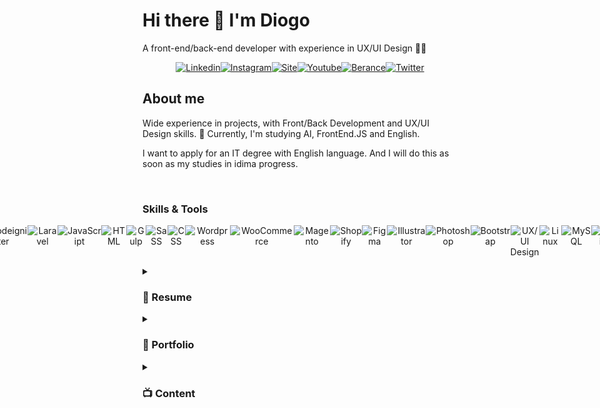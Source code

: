 <h1>Hi there 👋 I'm Diogo</h1>
 <p>A front-end/back-end developer with experience in UX/UI Design 👨‍💻</p>
  <p style="display: flex;justify-content: center; text-align: center; width: 100%;">
  <a style="display:inline-block" href="https://www.linkedin.com/in/dgsoares/" target="_blank"><img alt="Linkedin" src="https://github-production-user-asset-6210df.s3.amazonaws.com/25693566/251623217-58d38f53-ad3d-488d-b15e-42247b1dcc7b.png" alt="Linkedin DgSoares" />
  </a>
   <a style="display:inline-block" href="https://www.instagram.com/dgsoaresdev/" target="_blank"><img alt="Instagram" src="https://github-production-user-asset-6210df.s3.amazonaws.com/25693566/251626479-3530ff3d-3306-4c15-9eac-84e0296918e1.png" alt="Instagram DgSoares" />
   </a>
   <a style="display:inline-block" href="https://weweb.com.br/diogo-soares" target="_blank"><img alt="Site" src="https://github-production-user-asset-6210df.s3.amazonaws.com/25693566/251626547-b3d0dbde-5cd4-4397-a7e2-d3e37cfe32c1.png" alt="Site DgSoares" />
   </a>
   <a style="display:inline-block" href="https://www.youtube.com/channel/UCdDwg5HMemMlUMtsqH-bfyA" target="_blank"><img alt="Youtube" src="https://github-production-user-asset-6210df.s3.amazonaws.com/25693566/251626639-65c13a12-60b9-4a92-a56d-b8d2713561df.png" alt="Youtube DgSoares" />
   </a>
   <a style="display:inline-block" href="https://www.behance.net/dgsoares" target="_blank"><img alt="Berance" src="https://github-production-user-asset-6210df.s3.amazonaws.com/25693566/251626928-dc7ec870-3bd5-4c6f-9fe9-0b8aacf0c91b.png" alt="Behance DgSoares" />
   </a>
   <a style="display:inline-block" href="https://twitter.com/DgSoaresDev" target="_blank"><img alt="Twitter" src="https://github-production-user-asset-6210df.s3.amazonaws.com/25693566/251626795-d35d87cc-0872-4eb7-ade3-9f68a50d80a9.png" alt="Twitter DgSoares" />
   </a>
    </p>

<h2>About me</h2>
<p>Wide experience in projects, with Front/Back Development and UX/UI Design skills. 🔭 Currently, I'm studying AI, FrontEnd.JS and English.</p>
<p>I want to apply for an IT degree with English language. And I will do this as soon as my studies in idima progress.</p>
<br>
<h3>Skills & Tools</h3>
 <p style="display: flex;justify-content: center; text-align: center; width: 100%;">
 <img src="https://github-production-user-asset-6210df.s3.amazonaws.com/25693566/251631059-a6ef62f9-dc42-4b3e-8797-d2a2a9f6091a.png" alt="PHP" />
   <img src="https://github.com/dgsoaresdev/dgsoaresdev/assets/25693566/332d96e3-df6b-4e3b-a345-499ef7fb4a79" alt="Codeigniter" />
   <img src="https://github.com/dgsoaresdev/dgsoaresdev/assets/25693566/fe299379-8b84-4b9f-ba95-3b63112e165d" alt="Laravel" />
  <img src="https://github.com/dgsoaresdev/dgsoaresdev/assets/25693566/2286c6a1-526c-43cc-983d-0848902c07cd" alt="JavaScript" />    
  <img src="https://github.com/dgsoaresdev/dgsoaresdev/assets/25693566/55103f66-52ae-4b5a-b29d-d60274d382a8" alt="HTML" /> 
   <img src="https://github.com/dgsoaresdev/dgsoaresdev/assets/25693566/8b859fd0-5296-4b34-beee-dacbb2dc3126" alt="Gulp" /> 
  <img src="https://github.com/dgsoaresdev/dgsoaresdev/assets/25693566/9ea7cbdb-15ba-44cc-a906-873c2b6be81b" alt="SaSS" /> 
   <img src="https://github.com/dgsoaresdev/dgsoaresdev/assets/25693566/91981f61-96d9-4191-b8c6-8b27e913fbd2" alt="CSS" /> 
   <img src="https://github.com/dgsoaresdev/dgsoaresdev/assets/25693566/a210d979-cb98-4b6d-8177-a648751c21f4" alt="Wordpress" />
  <img src="https://github.com/dgsoaresdev/dgsoaresdev/assets/25693566/c69e82d0-ac02-483b-ad31-d6c6114df055" alt="WooCommerce" /> 
  <img src="https://github.com/dgsoaresdev/dgsoaresdev/assets/25693566/18d06ba3-3608-4e5a-959c-ff9a19faee9e" alt="Magento" />
  <img src="https://github.com/dgsoaresdev/dgsoaresdev/assets/25693566/24990f4d-97ac-415b-a4d1-6cbaf961ab0d" alt="Shopify" />
  <img src="https://github.com/dgsoaresdev/dgsoaresdev/assets/25693566/eb6869cb-68be-49cd-8625-0059318819c3" alt="Figma" />
  <img src="https://github.com/dgsoaresdev/dgsoaresdev/assets/25693566/38ab1845-1a1a-425b-94fb-9c2f4a77edc3" alt="Illustrator" /> 
  <img src="https://github.com/dgsoaresdev/dgsoaresdev/assets/25693566/69787f06-b109-45d8-b1ee-a223ed8194d5" alt="Photoshop" />  
  <img src="https://github.com/dgsoaresdev/dgsoaresdev/assets/25693566/178309b5-cf34-4488-bcfe-2d0c913167df" alt="Bootstrap" />
  <img src="https://github.com/dgsoaresdev/dgsoaresdev/assets/25693566/6b06a74d-3def-4b11-8c02-73af59698c85" alt="UX/UI Design" />
  <img src="https://github.com/dgsoaresdev/dgsoaresdev/assets/25693566/a04041f0-ad94-45cd-9174-7d708fcaa880" alt="Linux" />
  <img src="https://github.com/dgsoaresdev/dgsoaresdev/assets/25693566/78e0ad67-d828-4c0d-a8dd-95d1f653fc69" alt="MySQL" />
  <img src="https://github.com/dgsoaresdev/dgsoaresdev/assets/25693566/41a9da41-488c-418b-8257-8087d5231ebe" alt="Zapier" />
  <img src="https://github.com/dgsoaresdev/dgsoaresdev/assets/25693566/4baa1d3a-5ece-42a4-b1df-3f178057b96f" alt="Bling" />
 </p>


<details>
<summary><h3>📃 Resume</h3></summary>
<br>
<h4>Experience:</h4>
<br>
 
👨‍💻 **PHP Software Developer** | 📆 2021 - moment\
📍 **Haws Digital Software Software** - Fortaleza/CE, BR
<br>

<img align="left" src="https://img.shields.io/badge/bootstrap-563D7C?logo=bootstrap&logoColor=white" />
<img align="left" src="https://img.shields.io/badge/css3-1572B6?logo=css3&logoColor=white" />
<img align="left" src="https://img.shields.io/badge/html5-E34F26?logo=html5&logoColor=white" />
<img align="left" src="https://img.shields.io/static/v1?label=JavaScript&message=jQuery/Ajax&color=e6a408&style=flat&logo=javascript&logoColor=FFFFFF" />
<img align="left" src="https://img.shields.io/static/v1?label=PHP&message=Codeigniter&color=purple&style=flat&logo=php&logoColor=white" />
<img align="left" src="https://img.shields.io/badge/API-E34F26?logo=fastapi&color=blue&logoColor=white" />
<img align="left" src="https://img.shields.io/badge/MySQL-563D7C?logo=mysql&color=13859f&logoColor=white" />
<img align="left" src="https://img.shields.io/badge/Linux-563D7C?logo=linux&color=yellow&logoColor=black" />

<br>
<hr>
<br>

👨‍💻 **Full Stack & UX/UI** | 📆 2015 - moment\
📍 **I9ME Webdesign** - Fortaleza/CE, BR
<br>

<img align="left" src="https://img.shields.io/badge/Figma-1572B6?logo=figma&color=red&logoColor=white" />
<img align="left" src="https://img.shields.io/badge/Wordpress | WooCommerce-1572B6?logo=wordpress&logoColor=white" />
<img align="left" src="https://img.shields.io/badge/SaSS-1572B6?logo=sass&color=purple&logoColor=white" />
<img align="left" src="https://img.shields.io/badge/Gulp-1572B6?logo=gulp&color=red&logoColor=white" />
<img align="left" src="https://img.shields.io/badge/html5-E34F26?logo=html5&logoColor=white" />
<img align="left" src="https://img.shields.io/static/v1?label=JavaScript&message=jQuery/Ajax&color=e6a408&style=flat&logo=javascript&logoColor=FFFFFF" />
<img align="left" src="https://img.shields.io/badge/API-E34F26?logo=fastapi&color=blue&logoColor=white" />

<br>
<hr>
<br>

👨‍💻 **PMP | Full Stack Developer | UX/UI** | 📆 2013 - 2015\
📍 **MMMODA** - Fortaleza/CE, BR
<br>

<img align="left" src="https://img.shields.io/badge/Wordpress | WooCommerce-1572B6?logo=wordpress&logoColor=white" />
<img align="left" src="https://img.shields.io/badge/Magento-1572B6?logo=magento&color=red&logoColor=white" />
<img align="left" src="https://img.shields.io/badge/css3-1572B6?logo=css3&logoColor=white" />
<img align="left" src="https://img.shields.io/badge/html5-E34F26?logo=html5&logoColor=white" />
<img align="left" src="https://img.shields.io/static/v1?label=JavaScript&message=jQuery/Ajax&color=e6a408&style=flat&logo=javascript&logoColor=FFFFFF" />
<img align="left" src="https://img.shields.io/badge/API-E34F26?logo=fastapi&color=blue&logoColor=white" />
<img align="left" src="https://img.shields.io/badge/Adobe-1572B6?logo=adobe&color=red&logoColor=white" />

<br>
<hr>
<br>

👨‍💻 **PMP | Front-end Developer | UI Designer** | 📆 2010 - 2013\
📍 **ZoeWeb** - Goiânia/GO, BR
<br>

<img align="left" src="https://img.shields.io/badge/Magento-1572B6?logo=magento&color=red&logoColor=white" />
<img align="left" src="https://img.shields.io/badge/css3-1572B6?logo=css3&logoColor=white" />
<img align="left" src="https://img.shields.io/badge/html5-E34F26?logo=html5&logoColor=white" />
<img align="left" src="https://img.shields.io/static/v1?label=JavaScript&message=jQuery/Ajax&color=e6a408&style=flat&logo=javascript&logoColor=FFFFFF" />
<img align="left" src="https://img.shields.io/badge/Webservice-E34F26?logo=fastapi&color=blue&logoColor=white" />
<img align="left" src="https://img.shields.io/badge/Adobe-1572B6?logo=adobe&color=red&logoColor=white" />

<br>
<hr>
<br>

👨‍💻 **Front-end Developer | UI Designer** | 📆 2007 - 2010\
📍 **Neo Criação** - Açailândia/MA, BR
<br>

<img align="left" src="https://img.shields.io/badge/css-1572B6?logo=css3&logoColor=white" />
<img align="left" src="https://img.shields.io/badge/html-E34F26?logo=html5&logoColor=white" />
<img align="left" src="https://img.shields.io/static/v1?label=JavaScript&message=jQuery/Ajax&color=e6a408&style=flat&logo=javascript&logoColor=FFFFFF" />
<img align="left" src="https://img.shields.io/badge/PHP-1572B6?logo=php&logoColor=white" />
<img align="left" src="https://img.shields.io/badge/MySQL-563D7C?logo=mysql&color=13859f&logoColor=white" />
<img align="left" src="https://img.shields.io/badge/Adobe-1572B6?logo=adobe&color=red&logoColor=white" />

<br>
<hr>

 <h4>Education:</h4>
 <br>

👨‍💻 **Machine Learning** - Degree | 📆 2023 - moment\
📍 **UDACITY** Online
<br>

👨‍💻 **Cyber Security** - Technical Course | 📆 2023 - moment\
📍 Online
<br>

👨‍💻 **English Course** - Degree | 📆 2023 - moment\
📍 **ABA English** - Online
<br>

👨‍💻 **Codeigniter PHP Framework** - Technical Course | 📆 2018\
📍 Online
<br>

👨‍💻 **PHPOO** - Technical Course | 📆 2013\
📍 Online
<br>

👨‍💻 **UX/UI Design** - Technical Course | 📆 2013\
📍 Online
<br>

👨‍💻 **Advertising Degree** - Bachelor | 📆 2010 - 2013\
📍 **PUC - GO** BR
<br>
</details>

<details>
<summary><h3>💼 Portfolio</h3></summary>
<br>
 
🚀 **<a href="https://eduplataforma.com.br" target="_blank">Edu Plataforma - E-learning Platform</a>** | 💡 **PHP Software** | 📆 2022 - moment\
✏️ **Designer**: UX/UI Design, with prototyping in low, medium and high fidelity.\
💻 **Developer**: Front-end & Back-end Development.
<br>
 
<img align="left" src="https://img.shields.io/badge/Codeigniter-1572B6?logo=codeigniter&logoColor=white" />
<img align="left" src="https://img.shields.io/badge/Bootstrap-1572B6?logo=bootstrap&color=purple&logoColor=white" />
<img align="left" src="https://img.shields.io/badge/CSS3-1572B6?logo=css3&color=blue&logoColor=white" />
<img align="left" src="https://img.shields.io/badge/html5-E34F26?logo=html5&logoColor=white" />
<img align="left" src="https://img.shields.io/static/v1?label=JavaScript&message=jQuery/Ajax&color=e6a408&style=flat&logo=javascript&logoColor=FFFFFF" />
<img align="left" src="https://img.shields.io/badge/Figma-1572B6?logo=figma&color=red&logoColor=white" />
<img align="left" src="https://img.shields.io/badge/API-E34F26?logo=fastapi&color=blue&logoColor=white" />
<img align="left" src="https://img.shields.io/badge/MySQL-E34F26?logo=mysql&color=13859f&logoColor=white" />

<br>
<hr>
<br>

🚀 **<a href="https://captacomercial.com.br" target="_blank">Emilio Ribas</a>** | 💡 **Wordpress new features** | 📆 2022 - moment\
✏️ **Designer:** UX/UI Design, with prototyping in low, medium and high fidelity | creation of new user interfaces.\
💻 **Developer:** Front-end & Back-end Development | New features in theme and new plugins.
<br>

<img align="left" src="https://img.shields.io/badge/Wordpress | WooCommerce-1572B6?logo=wordpress&logoColor=white" />
<img align="left" src="https://img.shields.io/badge/Figma-1572B6?logo=figma&color=red&logoColor=white" />
<img align="left" src="https://img.shields.io/badge/Gulp-1572B6?logo=gulp&color=red&logoColor=white" />
<img align="left" src="https://img.shields.io/badge/SaSS-1572B6?logo=sass&color=purple&logoColor=white" />
<img align="left" src="https://img.shields.io/badge/html5-E34F26?logo=html5&logoColor=white" />
<img align="left" src="https://img.shields.io/static/v1?label=JavaScript&message=jQuery/Ajax&color=e6a408&style=flat&logo=javascript&logoColor=FFFFFF" />
<img align="left" src="https://img.shields.io/badge/API-E34F26?logo=fastapi&color=blue&logoColor=white" />

<br>
<hr>
<br>

🚀 **<a href="https://vaideparalelas.com.br" target="_blank">Paralelas Calçados</a>** | 💡 **Ecommerce with ERP integration** | 📆 2023\
✏️ **Design management:** Management UX/UI Design, with prototyping in low, medium and high fidelity | Style Guide.\
💻 **Developer:** Front-end & Back-end development and Management of the integration API development project with ERP VarejoOnline .
 <br>

<img align="left" src="https://img.shields.io/badge/Wordpress | WooCommerce-1572B6?logo=wordpress&logoColor=white" />
<img align="left" src="https://img.shields.io/badge/Figma-1572B6?logo=figma&color=red&logoColor=white" />
<img align="left" src="https://img.shields.io/badge/SaSS-1572B6?logo=sass&color=purple&logoColor=white" />
<img align="left" src="https://img.shields.io/badge/Gulp-1572B6?logo=gulp&color=red&logoColor=white" />
<img align="left" src="https://img.shields.io/badge/html5-E34F26?logo=html5&logoColor=white" />
<img align="left" src="https://img.shields.io/static/v1?label=JavaScript&message=jQuery/Ajax&color=e6a408&style=flat&logo=javascript&logoColor=FFFFFF" />
<img align="left" src="https://img.shields.io/badge/API-E34F26?logo=fastapi&color=blue&logoColor=white" />
 
<br>
<hr>
<br>

🚀 **<a href="https://cialne.com.br" target="_blank">CIALNE Alimentos</a>** | 💡 **Company Website** | 📆 2022\
✏️ **Design management:** Management UX/UI Design, with prototyping in low, medium and high fidelity | Style Guide.\
💻 **Developer:** Front-end & Back-end development.
<br>

<img align="left" src="https://img.shields.io/badge/Wordpress | WooCommerce-1572B6?logo=wordpress&logoColor=white" />
<img align="left" src="https://img.shields.io/badge/Figma-1572B6?logo=figma&color=red&logoColor=white" />
<img align="left" src="https://img.shields.io/badge/SaSS-1572B6?logo=sass&color=purple&logoColor=white" />
<img align="left" src="https://img.shields.io/badge/Gulp-1572B6?logo=gulp&color=red&logoColor=white" />
<img align="left" src="https://img.shields.io/badge/html5-E34F26?logo=html5&logoColor=white" />
<img align="left" src="https://img.shields.io/static/v1?label=JavaScript&message=jQuery/Ajax&color=e6a408&style=flat&logo=javascript&logoColor=FFFFFF" />

<br>
<hr>
<br>

🚀 **Masterquip** | 💡 **Ecommerce + Company Website** | 📆 2023\
✏️ **Design management:** Management UX/UI Design, with prototyping in low, medium and high fidelity\
💻 **Developer:** Front-end & Back-end development and integration API development project with CRM and MailChimp
<br>
 
<img align="left" src="https://img.shields.io/badge/Wordpress | WooCommerce-1572B6?logo=wordpress&logoColor=white" />
<img align="left" src="https://img.shields.io/badge/Figma-1572B6?logo=figma&color=red&logoColor=white" />
<img align="left" src="https://img.shields.io/badge/SaSS-1572B6?logo=sass&color=purple&logoColor=white" />
<img align="left" src="https://img.shields.io/badge/Gulp-1572B6?logo=gulp&color=red&logoColor=white" />
<img align="left" src="https://img.shields.io/badge/html5-E34F26?logo=html5&logoColor=white" />
<img align="left" src="https://img.shields.io/static/v1?label=JavaScript&message=jQuery/Ajax&color=e6a408&style=flat&logo=javascript&logoColor=FFFFFF" />
<img align="left" src="https://img.shields.io/badge/API-E34F26?logo=fastapi&color=blue&logoColor=white" />

<br>
<hr>
<br>

🚀 **Agendaê** | 💡 **UX/UI Design for Mobile App with two versions (partner & customer)** | 📆 2022\
✏️ **Design management:** Management UX/UI Design, with prototyping in low, medium and high fidelity | Style Guide.\
💻 **Developer:** Front-end & Back-end development.
<br>

<img align="left" src="https://img.shields.io/badge/Figma-1572B6?logo=figma&color=red&logoColor=white" />

<br>
<hr>
<br>

🚀 **<a href="https://captacomercial.com.br" target="_blank">Capta Venda Consultiva</a>** | 💡 **Ecommerce + Company Site** | 📆 2022\
✏️ **Design management:** Management UX/UI Design, with prototyping in low, medium and high fidelity.\
💻 **Developer:** Front-end & Back-end development and integration API development project with CRM and MailChimp .
 <br>

<img align="left" src="https://img.shields.io/badge/Wordpress | WooCommerce-1572B6?logo=wordpress&logoColor=white" />
<img align="left" src="https://img.shields.io/badge/Figma-1572B6?logo=figma&color=red&logoColor=white" />
<img align="left" src="https://img.shields.io/badge/SaSS-1572B6?logo=sass&color=purple&logoColor=white" />
<img align="left" src="https://img.shields.io/badge/Gulp-1572B6?logo=gulp&color=red&logoColor=white" />
<img align="left" src="https://img.shields.io/badge/html5-E34F26?logo=html5&logoColor=white" />
<img align="left" src="https://img.shields.io/static/v1?label=JavaScript&message=jQuery/Ajax&color=e6a408&style=flat&logo=javascript&logoColor=FFFFFF" />
<img align="left" src="https://img.shields.io/badge/API-E34F26?logo=fastapi&color=blue&logoColor=white" />

<br>
<hr>
<br>

🚀 **<a href="https://artefapi.com.br.com.br" target="_blank">Artefapi</a>** | 💡 **Ecommerce + Company Website** | 📆 2023\
✏️ **Design management:** Management UX/UI Design, with prototyping in low, medium and high fidelity.\
💻 **Developer:** Front-end & Back-end development and integration API development project with CRM and MailChimp.
<br>
 
<img align="left" src="https://img.shields.io/badge/Wordpress | WooCommerce-1572B6?logo=wordpress&logoColor=white" />
<img align="left" src="https://img.shields.io/badge/Figma-1572B6?logo=figma&color=red&logoColor=white" />
<img align="left" src="https://img.shields.io/badge/SaSS-1572B6?logo=sass&color=purple&logoColor=white" />
<img align="left" src="https://img.shields.io/badge/Gulp-1572B6?logo=gulp&color=red&logoColor=white" />
<img align="left" src="https://img.shields.io/badge/html5-E34F26?logo=html5&logoColor=white" />
<img align="left" src="https://img.shields.io/static/v1?label=JavaScript&message=jQuery/Ajax&color=e6a408&style=flat&logo=javascript&logoColor=FFFFFF" />
<img align="left" src="https://img.shields.io/badge/API-E34F26?logo=fastapi&color=blue&logoColor=white" />

<br>
<hr>
<br>

🚀 **<a href="https://www.bikinysociety.com.br/" target="_blank">Bikiny Society</a>** | 💡 **Shopify Ecommerce and integration with ERP Bling** | 📆 2020\
✏️ **Design:** UX/UI Design, with prototyping theme customizations\
💻 **Developer:** Front-end development of customizations and integration with ERP Bling.
💻 **ERP Bling:** Modeling of spreadsheets to import data into the new ERP; Importation of loads and configurations in ERP Bling.
<br>
 
<img align="left" src="https://img.shields.io/badge/Shopify-1572B6?logo=shopify&color=1bc21b&logoColor=white" />
<img align="left" src="https://img.shields.io/badge/Figma-1572B6?logo=figma&color=red&logoColor=white" />
<img align="left" src="https://img.shields.io/badge/Spreadsheets to import -1572B6?logo=microsoft-excel&color=0e640e&logoColor=white" />
<img align="left" src="https://img.shields.io/badge/CSS3-1572B6?logo=css3&color=blue&logoColor=white" />
<img align="left" src="https://img.shields.io/badge/html5-E34F26?logo=html5&logoColor=white" />
<img align="left" src="https://img.shields.io/static/v1?label=JavaScript&message=jQuery/Ajax&color=e6a408&style=flat&logo=javascript&logoColor=FFFFFF" />
<img align="left" src="https://img.shields.io/badge/API-E34F26?logo=fastapi&color=blue&logoColor=white" />
<img align="left" src="https://img.shields.io/static/v1?label=ERP&message=Bling&color=0e640e&style=flat" />

<br>
<hr>
<br>

🚀 **<a href="https://giovannibruno.com.br" target="_blank">Giovanni Bruno Calçados</a>** | 💡 **Ecommerce with ERP integration** | 📆 2021\
✏️ **Design:** UX/UI Design, with and high fidelity.\
💻 **Developer:** Front-end & Back-end development and Management of the integration API development project with ERP and CRM.
<br>
 
<img align="left" src="https://img.shields.io/badge/Wordpress | WooCommerce-1572B6?logo=wordpress&logoColor=white" />
<img align="left" src="https://img.shields.io/badge/Figma-1572B6?logo=figma&color=red&logoColor=white" />
<img align="left" src="https://img.shields.io/badge/SaSS-1572B6?logo=sass&color=purple&logoColor=white" />
<img align="left" src="https://img.shields.io/badge/Gulp-1572B6?logo=gulp&color=red&logoColor=white" />
<img align="left" src="https://img.shields.io/badge/html5-E34F26?logo=html5&logoColor=white" />
<img align="left" src="https://img.shields.io/static/v1?label=JavaScript&message=jQuery/Ajax&color=e6a408&style=flat&logo=javascript&logoColor=FFFFFF" />
<img align="left" src="https://img.shields.io/badge/API-E34F26?logo=fastapi&color=blue&logoColor=white" />

<br>
<hr>
<br>

🚀 **<a href="https://eletronicaapolo.com.br" target="_blank">Eletrônica Apolo</a>** | 💡 **Ecommerce + Company Website** | 📆 2019\
✏️ **Design management:** Management UX/UI Design, with prototyping in low, medium and high fidelity\
💻 **Developer management:**  Team development, front-end and back-end. Integration with CRM, ERP and Mailchimp.
<br>
 
<img align="left" src="https://img.shields.io/badge/Wordpress | WooCommerce-1572B6?logo=wordpress&logoColor=white" />
<img align="left" src="https://img.shields.io/badge/Figma-1572B6?logo=figma&color=red&logoColor=white" />
<img align="left" src="https://img.shields.io/badge/SaSS-1572B6?logo=sass&color=purple&logoColor=white" />
<img align="left" src="https://img.shields.io/badge/Gulp-1572B6?logo=gulp&color=red&logoColor=white" />
<img align="left" src="https://img.shields.io/badge/html5-E34F26?logo=html5&logoColor=white" />
<img align="left" src="https://img.shields.io/static/v1?label=JavaScript&message=jQuery/Ajax&color=e6a408&style=flat&logo=javascript&logoColor=FFFFFF" />
<img align="left" src="https://img.shields.io/badge/API-E34F26?logo=fastapi&color=blue&logoColor=white" />

<br>
<hr>
<br>

🚀 **Zia Partner** | 💡 **Landing Page** | 📆 2018\
✏️ **Design management:** Management UX/UI Design, with prototyping in low, medium and high fidelity.\
💻 **Developer management:**  Team development, front-end and back-end. Integration with CRM and Mailchimp.
<br>
 
<img align="left" src="https://img.shields.io/badge/Wordpress-1572B6?logo=wordpress&logoColor=white" />
<img align="left" src="https://img.shields.io/badge/Figma-1572B6?logo=figma&color=red&logoColor=white" />
<img align="left" src="https://img.shields.io/badge/SaSS-1572B6?logo=sass&color=purple&logoColor=white" />
<img align="left" src="https://img.shields.io/badge/Gulp-1572B6?logo=gulp&color=red&logoColor=white" />
<img align="left" src="https://img.shields.io/badge/html5-E34F26?logo=html5&logoColor=white" />
<img align="left" src="https://img.shields.io/static/v1?label=JavaScript&message=jQuery/Ajax&color=e6a408&style=flat&logo=javascript&logoColor=FFFFFF" />
<img align="left" src="https://img.shields.io/badge/API-E34F26?logo=fastapi&color=blue&logoColor=white" />

<br>
<hr>
<br>

🚀 **<a href="http://franquia.pizzavignoli.com.br/" target="_blank">Barneys Burger</a>** | 💡 **Company Website** | 📆 2019\
✏️ **Design:** UX/UI Design, with prototyping in low, medium and high fidelity.\
💻 **Developer management:**  Team development, front-end and back-end. Integration with CRM and Mailchimp.
<br>
 
<img align="left" src="https://img.shields.io/badge/Wordpress-1572B6?logo=wordpress&logoColor=white" />
<img align="left" src="https://img.shields.io/badge/Figma-1572B6?logo=figma&color=red&logoColor=white" />
<img align="left" src="https://img.shields.io/badge/SaSS-1572B6?logo=sass&color=purple&logoColor=white" />
<img align="left" src="https://img.shields.io/badge/Gulp-1572B6?logo=gulp&color=red&logoColor=white" />
<img align="left" src="https://img.shields.io/badge/html5-E34F26?logo=html5&logoColor=white" />
<img align="left" src="https://img.shields.io/static/v1?label=JavaScript&message=jQuery/Ajax&color=e6a408&style=flat&logo=javascript&logoColor=FFFFFF" />
<img align="left" src="https://img.shields.io/badge/API-E34F26?logo=fastapi&color=blue&logoColor=white" />

<br>
<hr>
<br>

🚀 **<a href="http://franquia.pizzavignoli.com.br/" target="_blank">Franquia Barneys Burger</a>** | 💡 **Landing Page** | 📆 2018\
✏️ **Design:** UX/UI Design, with prototyping in low, medium and high fidelity.\
💻 **Developer:** Front-end & Back-end development and integration API development project with CRM and MailChimp.
<br>
 
<img align="left" src="https://img.shields.io/badge/Wordpress-1572B6?logo=wordpress&logoColor=white" />
<img align="left" src="https://img.shields.io/badge/Figma-1572B6?logo=figma&color=red&logoColor=white" />
<img align="left" src="https://img.shields.io/badge/SaSS-1572B6?logo=sass&color=purple&logoColor=white" />
<img align="left" src="https://img.shields.io/badge/Gulp-1572B6?logo=gulp&color=red&logoColor=white" />
<img align="left" src="https://img.shields.io/badge/html5-E34F26?logo=html5&logoColor=white" />
<img align="left" src="https://img.shields.io/static/v1?label=JavaScript&message=jQuery/Ajax&color=e6a408&style=flat&logo=javascript&logoColor=FFFFFF" />
<img align="left" src="https://img.shields.io/badge/API-E34F26?logo=fastapi&color=blue&logoColor=white" />

<br>
<hr>
<br>

🚀 **<a href="http://franquia.pizzavignoli.com.br/" target="_blank">Franquia Pizza Vignoli</a>** | 💡 **Landing Page** | 📆 2018\
✏️ **Design:** UX/UI Design, with prototyping in low, medium and high fidelit.\
💻 **Developer:** Front-end & Back-end development and integration API development project with CRM and MailChimp.
<br>
 
<img align="left" src="https://img.shields.io/badge/Wordpress-1572B6?logo=wordpress&logoColor=white" />
<img align="left" src="https://img.shields.io/badge/Figma-1572B6?logo=figma&color=red&logoColor=white" />
<img align="left" src="https://img.shields.io/badge/SaSS-1572B6?logo=sass&color=purple&logoColor=white" />
<img align="left" src="https://img.shields.io/badge/Gulp-1572B6?logo=gulp&color=red&logoColor=white" />
<img align="left" src="https://img.shields.io/badge/html5-E34F26?logo=html5&logoColor=white" />
<img align="left" src="https://img.shields.io/static/v1?label=JavaScript&message=jQuery/Ajax&color=e6a408&style=flat&logo=javascript&logoColor=FFFFFF" />
<img align="left" src="https://img.shields.io/badge/API-E34F26?logo=fastapi&color=blue&logoColor=white" />

<br>
<hr>
<br>

🚀 **<a href="https://i9me.com.br" target="blank">I9ME</a>** | 💡 **Company Website** | 📆 2018\
✏️ **Design:** Management UX/UI Design, with prototyping in low, medium and high fidelity | Style Guide.\
💻 **Developer management:**  Team development, front-end and back-end. Integration with CRM and Mailchimp.
<br>

<img align="left" src="https://img.shields.io/badge/Wordpress-1572B6?logo=wordpress&logoColor=white" />
<img align="left" src="https://img.shields.io/badge/Figma-1572B6?logo=figma&color=red&logoColor=white" />
<img align="left" src="https://img.shields.io/badge/SaSS-1572B6?logo=sass&color=purple&logoColor=white" />
<img align="left" src="https://img.shields.io/badge/Gulp-1572B6?logo=gulp&color=red&logoColor=white" />
<img align="left" src="https://img.shields.io/badge/html5-E34F26?logo=html5&logoColor=white" />
<img align="left" src="https://img.shields.io/static/v1?label=JavaScript&message=jQuery/Ajax&color=e6a408&style=flat&logo=javascript&logoColor=FFFFFF" />

<br>
<hr>
<br>

🚀 **Globo Consórcio** | 💡 **Company Website** | 📆 2017\
✏️ **Design management:** Management UX/UI Design, with prototyping in low, medium and high fidelity | Style Guide.\
💻 **Developer:** Front-end & Back-end development.
<br>

<img align="left" src="https://img.shields.io/badge/Wordpress-1572B6?logo=wordpress&logoColor=white" />
<img align="left" src="https://img.shields.io/badge/Figma-1572B6?logo=figma&color=red&logoColor=white" />
<img align="left" src="https://img.shields.io/badge/SaSS-1572B6?logo=sass&color=purple&logoColor=white" />
<img align="left" src="https://img.shields.io/badge/Gulp-1572B6?logo=gulp&color=red&logoColor=white" />
<img align="left" src="https://img.shields.io/badge/html5-E34F26?logo=html5&logoColor=white" />
<img align="left" src="https://img.shields.io/static/v1?label=JavaScript&message=jQuery/Ajax&color=e6a408&style=flat&logo=javascript&logoColor=FFFFFF" />

<br>
<hr>
<br>

🚀 **Zoeweb** | 💡 **Company Website** | 📆 2016\
💻 **Developer:** Front-end & Back-end development.
<br>

<img align="left" src="https://img.shields.io/badge/Wordpress-1572B6?logo=wordpress&logoColor=white" />
<img align="left" src="https://img.shields.io/badge/Figma-1572B6?logo=figma&color=red&logoColor=white" />
<img align="left" src="https://img.shields.io/badge/SaSS-1572B6?logo=sass&color=purple&logoColor=white" />
<img align="left" src="https://img.shields.io/badge/Gulp-1572B6?logo=gulp&color=red&logoColor=white" />
<img align="left" src="https://img.shields.io/badge/html5-E34F26?logo=html5&logoColor=white" />
<img align="left" src="https://img.shields.io/static/v1?label=JavaScript&message=jQuery/Ajax&color=e6a408&style=flat&logo=javascript&logoColor=FFFFFF" />

<br>
<hr>
<br>

<h3>🖌 Wordpress Elementor Projects</h3>
<br>

🚀 **<a href="https://eduplataforma.com.br/" target="blank">Edu Plataforma</a>** | 💡 **Landing Page** | 📆 2023\
💻 **Developer:** Theme customization using the Elementor plugin and integration with CRM and MailChimp.
<br>

<img align="left" src="https://img.shields.io/badge/Wordpress-1572B6?logo=wordpress&logoColor=white" />
<img align="left" src="https://img.shields.io/badge/Elementor-1572B6?logo=elementor&color=purple&logoColor=white" />
<img align="left" src="https://img.shields.io/badge/Figma-1572B6?logo=figma&color=red&logoColor=white" />
<img align="left" src="https://img.shields.io/badge/CSS3-1572B6?logo=css3&color=blue&logoColor=white" />
<img align="left" src="https://img.shields.io/badge/html5-E34F26?logo=html5&logoColor=white" />
<img align="left" src="https://img.shields.io/static/v1?label=JavaScript&message=jQuery/Ajax&color=e6a408&style=flat&logo=javascript&logoColor=FFFFFF" />

<br>
<hr>
<br>


🚀 **<a href="https://helainespa.com/" target="blank">Helaine SPA</a>** | 💡 **Company Website** | 📆 2023\
💻 **Developer:** Theme customization using the Elementor plugin and integration with CRM and MailChimp.
<br>

<img align="left" src="https://img.shields.io/badge/Wordpress-1572B6?logo=wordpress&logoColor=white" />
<img align="left" src="https://img.shields.io/badge/Elementor-1572B6?logo=elementor&color=purple&logoColor=white" />
<img align="left" src="https://img.shields.io/badge/Figma-1572B6?logo=figma&color=red&logoColor=white" />
<img align="left" src="https://img.shields.io/badge/CSS3-1572B6?logo=css3&color=blue&logoColor=white" />
<img align="left" src="https://img.shields.io/badge/html5-E34F26?logo=html5&logoColor=white" />
<img align="left" src="https://img.shields.io/static/v1?label=JavaScript&message=jQuery/Ajax&color=e6a408&style=flat&logo=javascript&logoColor=FFFFFF" />

<br>
<hr>
<br>


🚀 **<a href="https://cesis.bio.br/" target="blank">CESIS</a>** | 💡 **Company Website** | 📆 2022\
💻 **Developer:** Theme customization using the Elementor plugin and integration with CRM and MailChimp.
<br>

<img align="left" src="https://img.shields.io/badge/Wordpress-1572B6?logo=wordpress&logoColor=white" />
<img align="left" src="https://img.shields.io/badge/Elementor-1572B6?logo=elementor&color=purple&logoColor=white" />
<img align="left" src="https://img.shields.io/badge/Figma-1572B6?logo=figma&color=red&logoColor=white" />
<img align="left" src="https://img.shields.io/badge/CSS3-1572B6?logo=css3&color=blue&logoColor=white" />
<img align="left" src="https://img.shields.io/badge/html5-E34F26?logo=html5&logoColor=white" />
<img align="left" src="https://img.shields.io/static/v1?label=JavaScript&message=jQuery/Ajax&color=e6a408&style=flat&logo=javascript&logoColor=FFFFFF" />

<br>
<hr>
<br>

🚀 **<a href="https://haws.digital/" target="blank">Haws Digital</a>** | 💡 **Landing Page** | 📆 2021\
💻 **Developer:** Theme customization using the Elementor plugin and integration with CRM and MailChimp.
<br>

<img align="left" src="https://img.shields.io/badge/Wordpress-1572B6?logo=wordpress&logoColor=white" />
<img align="left" src="https://img.shields.io/badge/Elementor-1572B6?logo=elementor&color=purple&logoColor=white" />
<img align="left" src="https://img.shields.io/badge/Figma-1572B6?logo=figma&color=red&logoColor=white" />
<img align="left" src="https://img.shields.io/badge/CSS3-1572B6?logo=css3&color=blue&logoColor=white" />
<img align="left" src="https://img.shields.io/badge/html5-E34F26?logo=html5&logoColor=white" />
<img align="left" src="https://img.shields.io/static/v1?label=JavaScript&message=jQuery/Ajax&color=e6a408&style=flat&logo=javascript&logoColor=FFFFFF" />

<br>
<hr>
<br>

🚀 **<a href="https://poraocrossfit.com/" target="blank">Porão Crossfit</a>** | 💡 **Company Website** | 📆 2021\
💻 **Developer:** Theme customization using the Elementor plugin and integration with CRM and MailChimp.
<br>

<img align="left" src="https://img.shields.io/badge/Wordpress-1572B6?logo=wordpress&logoColor=white" />
<img align="left" src="https://img.shields.io/badge/Elementor-1572B6?logo=elementor&color=purple&logoColor=white" />
<img align="left" src="https://img.shields.io/badge/Figma-1572B6?logo=figma&color=red&logoColor=white" />
<img align="left" src="https://img.shields.io/badge/CSS3-1572B6?logo=css3&color=blue&logoColor=white" />
<img align="left" src="https://img.shields.io/badge/html5-E34F26?logo=html5&logoColor=white" />
<img align="left" src="https://img.shields.io/static/v1?label=JavaScript&message=jQuery/Ajax&color=e6a408&style=flat&logo=javascript&logoColor=FFFFFF" />

<br>
<hr>
<br>

 
</details>

<details>
<summary><h3>📺 Content</h3></summary>
<br>
 
📹 **<a href="https://www.youtube.com/watch?v=qkm6xuHgx1k" target="_blank">Watch</a>** | 💡 **Automated segmentation, with Active Campaign** | 📆 2023/MAR

<br>
<hr>
<br>
</details>

<!--
**dgsoaresdev/dgsoaresdev** is a ✨ _special_ ✨ repository because its `README.md` (this file) appears on your GitHub profile.

Here are some ideas to get you started:

- 🔭 I’m currently working on ...
- 🌱 I’m currently learning ...
- 👯 I’m looking to collaborate on ...
- 🤔 I’m looking for help with ...
- 💬 Ask me about ...
- 📫 How to reach me: ...
- 😄 Pronouns: ...
- ⚡ Fun fact: ...
-->
